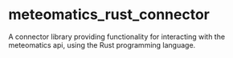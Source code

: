 # meteomatics_rust_connector
A connector library providing functionality for interacting with the meteomatics api, using the Rust programming language.
